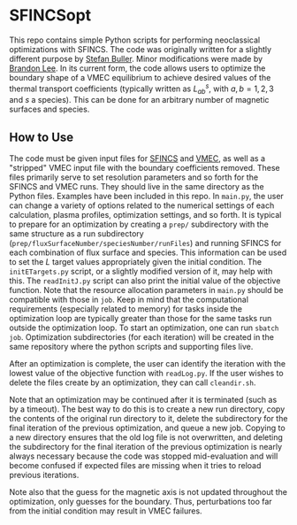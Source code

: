 # SFINCSopt
This repo contains simple Python scripts for performing neoclassical optimizations with SFINCS. The code was originally written for a slightly different purpose by [Stefan Buller](https://github.com/daringli). Minor modifications were made by [Brandon Lee](https://github.com/leebr48/). In its current form, the code allows users to optimize the boundary shape of a VMEC equilibrium to achieve desired values of the thermal transport coefficients (typically written as $L_{ab}^{s}$, with $a,b=1,2,3$ and $s$ a species). This can be done for an arbitrary number of magnetic surfaces and species.

## How to Use
The code must be given input files for [SFINCS](https://github.com/landreman/sfincs) and [VMEC](https://github.com/PrincetonUniversity/STELLOPT), as well as a "stripped" VMEC input file with the boundary coefficients removed. These files primarily serve to set resolution parameters and so forth for the SFINCS and VMEC runs. They should live in the same directory as the Python files. Examples have been included in this repo. In `main.py`, the user can change a variety of options related to the numerical settings of each calculation, plasma profiles, optimization settings, and so forth. It is typical to prepare for an optimization by creating a `prep/` subdirectory with the same structure as a run subdirectory (`prep/fluxSurfaceNumber/speciesNumber/runFiles`) and running SFINCS for each combination of flux surface and species. This information can be used to set the $L$ target values appropriately given the initial condition. The `initETargets.py` script, or a slightly modified version of it, may help with this. The `readInitJ.py` script can also print the initial value of the objective function. Note that the resource allocation parameters in `main.py` should be compatible with those in `job`. Keep in mind that the computational requirements (especially related to memory) for tasks inside the optimization loop are typically greater than those for the same tasks run outside the optimization loop. To start an optimization, one can run `sbatch job`. Optimization subdirectories (for each iteration) will be created in the same repository where the python scripts and supporting files live.

After an optimization is complete, the user can identify the iteration with the lowest value of the objective function with `readLog.py`. If the user wishes to delete the files create by an optimization, they can call `cleandir.sh`.

Note that an optimization may be continued after it is terminated (such as by a timeout). The best way to do this is to create a new run directory, copy the contents of the original run directory to it, delete the subdirectory for the final iteration of the previous optimization, and queue a new job. Copying to a new directory ensures that the old log file is not overwritten, and deleting the subdirectory for the final iteration of the previous optimization is nearly always necessary because the code was stopped mid-evaluation and will become confused if expected files are missing when it tries to reload previous iterations.

Note also that the guess for the magnetic axis is not updated throughout the optimization, only guesses for the boundary. Thus, perturbations too far from the initial condition may result in VMEC failures.
